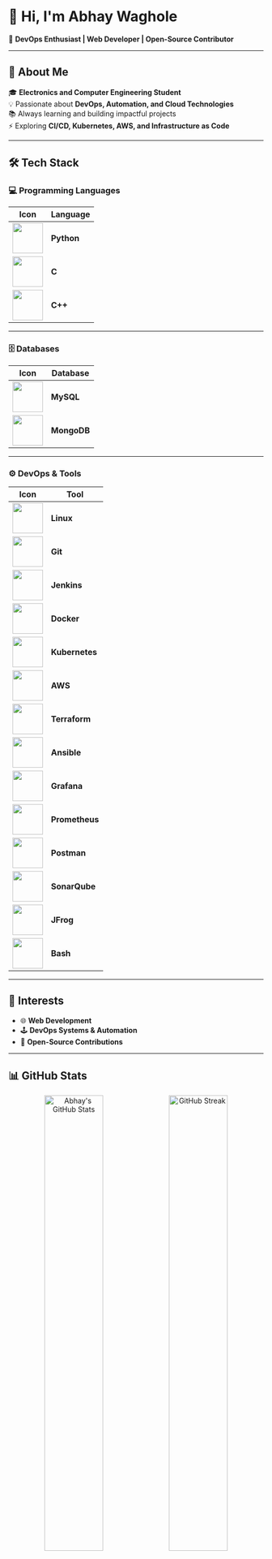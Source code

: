 # 👋 Hi, I'm Abhay Waghole  

🚀 **DevOps Enthusiast | Web Developer | Open-Source Contributor**  

---

## 🌟 About Me  
🎓 **Electronics and Computer Engineering Student**   
💡 Passionate about **DevOps, Automation, and Cloud Technologies**  
📚 Always learning and building impactful projects  
⚡ Exploring **CI/CD, Kubernetes, AWS, and Infrastructure as Code**  

---

## 🛠️ Tech Stack  

### 💻 Programming Languages  
| **Icon**                                                                 | **Language**       |
|--------------------------------------------------------------------------|--------------------|
| <img src="https://cdn.jsdelivr.net/gh/devicons/devicon/icons/python/python-original.svg" width="60" /> | **Python**         |
| <img src="https://cdn.jsdelivr.net/gh/devicons/devicon/icons/c/c-original.svg" width="60" />           | **C**              |
| <img src="https://cdn.jsdelivr.net/gh/devicons/devicon/icons/cplusplus/cplusplus-original.svg" width="60" /> | **C++**            |

---

### 🗄️ Databases  
| **Icon**                                                                 | **Database**       |
|--------------------------------------------------------------------------|--------------------|
| <img src="https://cdn.jsdelivr.net/gh/devicons/devicon/icons/mysql/mysql-original.svg" width="60" />  | **MySQL**          |
| <img src="https://cdn.jsdelivr.net/gh/devicons/devicon/icons/mongodb/mongodb-original.svg" width="60" /> | **MongoDB**        |

---

### ⚙️ DevOps & Tools  
| **Icon**                                                                 | **Tool**           |
|--------------------------------------------------------------------------|--------------------|
| <img src="https://cdn.jsdelivr.net/gh/devicons/devicon/icons/linux/linux-original.svg" width="60" />   | **Linux**          |
| <img src="https://cdn.jsdelivr.net/gh/devicons/devicon/icons/git/git-original.svg" width="60" />       | **Git**            |
| <img src="https://cdn.jsdelivr.net/gh/devicons/devicon/icons/jenkins/jenkins-original.svg" width="60" /> | **Jenkins**        |
| <img src="https://cdn.jsdelivr.net/gh/devicons/devicon/icons/docker/docker-original.svg" width="60" /> | **Docker**         |
| <img src="https://cdn.jsdelivr.net/gh/devicons/devicon/icons/kubernetes/kubernetes-plain.svg" width="60" /> | **Kubernetes**     |
| <img src="https://cdn.jsdelivr.net/gh/devicons/devicon/icons/amazonwebservices/amazonwebservices-original.svg" width="60" /> | **AWS**            |
| <img src="https://cdn.jsdelivr.net/gh/devicons/devicon/icons/terraform/terraform-original.svg" width="60" /> | **Terraform**      |
| <img src="https://cdn.jsdelivr.net/gh/devicons/devicon/icons/ansible/ansible-original.svg" width="60" /> | **Ansible**        |
| <img src="https://cdn.jsdelivr.net/gh/devicons/devicon/icons/grafana/grafana-original.svg" width="60" /> | **Grafana**        |
| <img src="https://cdn.jsdelivr.net/gh/devicons/devicon/icons/prometheus/prometheus-original.svg" width="60" /> | **Prometheus**     |
| <img src="https://cdn.jsdelivr.net/gh/devicons/devicon/icons/postman/postman-original.svg" width="60" /> | **Postman**        |
| <img src="https://cdn.jsdelivr.net/gh/devicons/devicon/icons/sonarqube/sonarqube-original.svg" width="60" /> | **SonarQube**      |
| <img src="https://cdn.jsdelivr.net/gh/devicons/devicon/icons/jfrog/jfrog-original.svg" width="60" />   | **JFrog**          |
| <img src="https://cdn.jsdelivr.net/gh/devicons/devicon/icons/bash/bash-original.svg" width="60" />     | **Bash**           |

---

## 🎯 Interests  
- 🌐 **Web Development**  
- 🕹️ **DevOps Systems & Automation**  
- 🔧 **Open-Source Contributions**  

---

## 📊 GitHub Stats  

<p align="center">
  <img src="https://github-readme-stats.vercel.app/api?username=abhaywaghole&show_icons=true&theme=radical" alt="Abhay's GitHub Stats" width="48%" />
  <img src="https://github-readme-streak-stats.herokuapp.com/?user=abhaywaghole&theme=radical" alt="GitHub Streak" width="48%" />
</p>

---

## 🌍 Connect with Me  
📩 **Email**: [abhaywaghole075@gmail.com](mailto:abhaywaghole075@gmail.com)  
🔗 **LinkedIn**: [Abhay Waghole](https://www.linkedin.com/in/abhay-waghole-5ba677243)  

---

🚀 *"Embracing DevOps, Automating the Future!"* 🚀  

